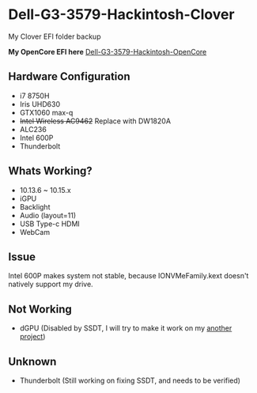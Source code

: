# Dell-G3-3579-Hackintosh-Clover
My Clover EFI folder backup

**My OpenCore EFI here** [Dell-G3-3579-Hackintosh-OpenCore](https://github.com/CerteKim/Dell-G3-3579-Hackintosh-OpenCore)

## Hardware Configuration
* i7 8750H 
* Iris UHD630 
* GTX1060 max-q 
* ~~Intel Wireless AC9462~~ Replace with DW1820A 
* ALC236 
* Intel 600P
* Thunderbolt

## Whats Working?
* 10.13.6 ~ 10.15.x
* iGPU 
* Backlight 
* Audio (layout=11)
* USB Type-c HDMI 
* WebCam 

## Issue
Intel 600P makes system not stable, because IONVMeFamily.kext doesn't natively support my drive.

## Not Working
* dGPU (Disabled by SSDT, I will try to make it work on my [another project](https://github.com/CerteKim/Dell-G3-3579-HackintoVM))

## Unknown
* Thunderbolt (Still working on fixing SSDT, and needs to be verified)
